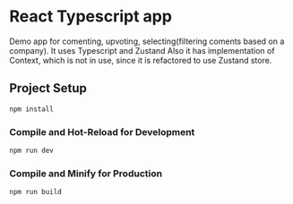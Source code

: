 # React Typescript app

Demo app for comenting, upvoting, selecting(filtering coments based on a company).
It uses Typescript and Zustand
Also it has implementation of Context, which is not in use, since it is refactored to use Zustand store.

## Project Setup

```sh
npm install
```

### Compile and Hot-Reload for Development

```sh
npm run dev
```

### Compile and Minify for Production

```sh
npm run build
```
